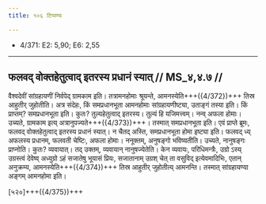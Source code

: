 ```yaml
---
title: १०६ टिप्पण्यः

---
```

- 4/371: E2: 5,90; E6: 2,55

____________________________________________


## फलवद् वोक्तहेतुत्वाद् इतरस्य प्रधानं स्यात् // MS_४,४.७ //

वैश्वदेवीं सांग्रहायणीं निर्वपेद् ग्रामकाम इति। तत्रामनहोमाः श्रूयन्ते, आमनस्येति+++({4/372})+++ तिस्र आहुतीर् जुहोतीति। अत्र संदेहः, किं समप्रधानभूता आमनहोमाः सांग्रहायणीष्ट्या, उताङ्गं तस्या इति। किं प्राप्तम्? समप्रधानभूता इति। कुतः? तुल्यहेतुत्वाद् इतरस्य। तुल्यं हि यजिमत्त्वम्। नन्व् अफला होमाः। उच्यते, ग्रामकाम इत्य् अत्रानुपज्यते+++({4/373})+++। तस्मात् समप्रधानभूता इति।
एवं प्राप्ते ब्रूमः, फलवद् वोक्तहेतुत्वाद् इतरस्य प्रधानं स्यात्। न चैतद् अस्ति, समप्रधानभूता होमा इष्ट्या इति। फलवद् ध्य् अफलस्य प्रधानम्, फलवती चेष्टिः, अफला होमाः। ननूक्तम्, अनुषङ्गो भविष्यतीति। उच्यते, नानुषङ्गः प्राप्नोति। कुतः? व्यवायात्। तद् उक्तम्, व्यवायान् नानुषज्येतेति। केन व्यवायः, परिधिमन्त्रैः, उग्रो ऽस्य् उग्रस्त्वं देवेष्व् अध्युग्रो ऽहं सजातेषु भूयासं प्रियः, सजातानाम् उग्रश् चेत् ता वसुविद् इत्येवमादिभिः, एतान् अनुक्रम्य, आमनस्येति+++({4/374})+++ तिस्र आहुतीर् जुहोतीत्य् आमनन्ति। तस्मात् सांग्रहायण्या अङ्गम् आमनहोमा इति।

[५२०]+++({4/375})+++
